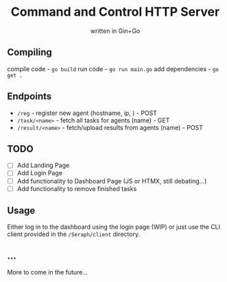 <h1 align=center>Command and Control HTTP Server</h1> 
<p align=center>written in Gin+Go</p>

## Compiling

compile code - `go build`
run code - `go run main.go`
add dependencies - `go get .`

## Endpoints
- `/reg` - register new agent (hostname, ip, ) - POST
- `/task/<name>` - fetch all tasks for agents (name) - GET
- `/result/<name>` - fetch/upload results from agents (name) - POST

## TODO

- [ ] Add Landing Page
- [ ] Add Login Page
- [ ] Add functionality to Dashboard Page (JS or HTMX, still debating...)
- [ ] Add functionality to remove finished tasks

## Usage

Either log in to the dashboard using the login page (WIP) or just use the CLI client provided in the `/Seraph/client` directory.

## ...
More to come in the future...
